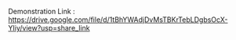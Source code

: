 
Demonstration Link : https://drive.google.com/file/d/1tBhYWAdjDvMsTBKrTebLDgbsOcX-YIiy/view?usp=share_link 
